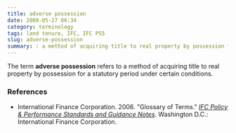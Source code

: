 ```yaml
---
title: adverse possession
date: 2008-05-27 06:34
category: terminology
tags: land tenure, IFC, IFC PS5
slug: adverse-possession
summary: : a method of acquiring title to real property by possession for a statutory period under certain conditions
---
```


The term **adverse possession** refers to a method of acquiring title to real property by possession for a statutory period under certain conditions.

### References

* International Finance Corporation. 2006. "Glossary of Terms." *[IFC Policy & Performance Standards and Guidance Notes](http://www.ifc.org/wps/wcm/connect/9a9464804885598c8364d36a6515bb18/Glossary%2Bof%2BTerms.pdf?MOD=AJPERES&attachment=true&id=1322803900995)*. Washington D.C.: International Finance Corporation.


